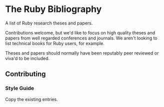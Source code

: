 # The Ruby Bibliography

A list of Ruby research theses and papers.

Contributions welcome, but we'd like to focus on high quality theses and papers
from well regarded conferences and journals. We aren't looking to list technical
books for Ruby users, for example.

Theses and papers should normally have been reputably peer reviewed or viva'd to
be included.

## Contributing

### Style Guide

Copy the existing entries.
